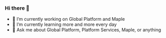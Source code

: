 ### Hi there 👋

- 🔭 I’m currently working on Global Platform and Maple
- 🌱 I’m currently learning more and more every day
- 💬 Ask me about Global Platform, Platform Services, Maple, or anything
